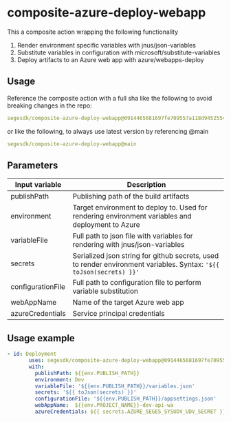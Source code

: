# composite-azure-deploy-webapp

This a composite action wrapping the following functionality

1. Render environment specific variables with jnus/json-variables
2. Substitute variables in configuration with microsoft/substitute-variables
3. Deploy artifacts to an Azure web app with azure/webapps-deploy

## Usage

Reference the composite action with a full sha like the following to avoid breaking changes in the repo:
```yaml
segesdk/composite-azure-deploy-webapp@0914465681697fe709557a118d94525546
```
or like the following, to always use latest version by referencing @main

```yaml
segesdk/composite-azure-deploy-webapp@main
```

## Parameters

| Input variable | Description |
|----------|----------|
| publishPath | Publishing path of the build artifacts |
| environment | Target environment to deploy to. Used for rendering environment variables and deployment to Azure
|variableFile| Full path to json file with variables for rendering with jnus/json-variables|
|secrets|Serialized json string for github secrets, used to render environment variables. Syntax: `'${{ toJson(secrets) }}'`|
|configurationFile|Full path to configuration file to perform variable substitution|
|webAppName|Name of the target Azure web app|
|azureCredentials|Service principal credentials|

## Usage example
```yaml
- id: Deployment
       uses: segesdk/composite-azure-deploy-webapp@0914465681697fe709557a118d945255464c9626
       with:
         publishPath: ${{env.PUBLISH_PATH}}
         environment: Dev
         variableFile: '${{env.PUBLISH_PATH}}/variables.json'
         secrets: '${{ toJson(secrets) }}'
         configurationFile: '${{env.PUBLISH_PATH}}/appsettings.json'
         webAppName:  ${{env.PROJECT_NAME}}-dev-api-wa
         azureCredentials: ${{ secrets.AZURE_SEGES_SYSUDV_UDV_SECRET }}
```


